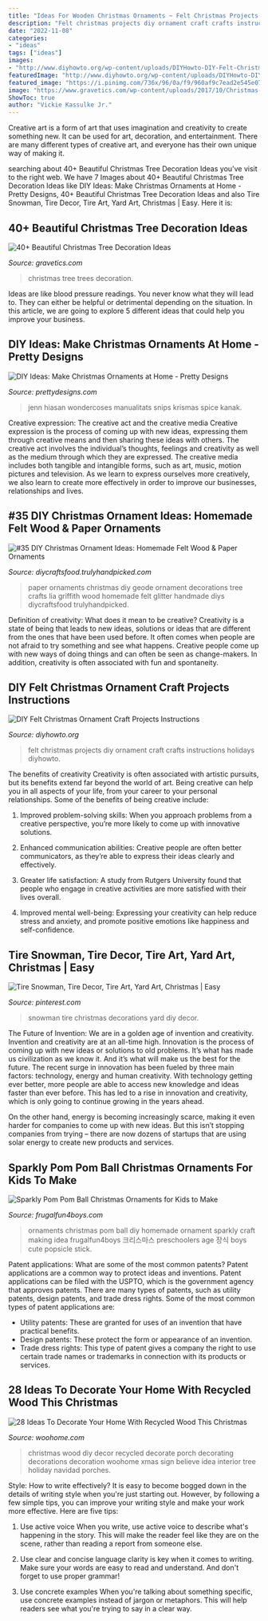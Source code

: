 ```yaml
---
title: "Ideas For Wooden Christmas Ornaments ~ Felt Christmas Projects Diy Ornament Craft Crafts Instructions Holidays Diyhowto"
description: "Felt christmas projects diy ornament craft crafts instructions holidays diyhowto"
date: "2022-11-08"
categories:
- "ideas"
tags: ["ideas"]
images:
- "http://www.diyhowto.org/wp-content/uploads/DIYHowto-DIY-Felt-Christmas-Ornament-Craft-Projects-Instructions-20.jpg"
featuredImage: "http://www.diyhowto.org/wp-content/uploads/DIYHowto-DIY-Felt-Christmas-Ornament-Craft-Projects-Instructions-20.jpg"
featured_image: "https://i.pinimg.com/736x/96/0a/f9/960af9c7ead2e545e073e229fef65bed.jpg"
image: "https://www.gravetics.com/wp-content/uploads/2017/10/Christmas-Trees.jpg"
ShowToc: true
author: "Vickie Kassulke Jr."
---
```



Creative art is a form of art that uses imagination and creativity to create something new. It can be used for art, decoration, and entertainment. There are many different types of creative art, and everyone has their own unique way of making it.

	

		
searching about 40+ Beautiful Christmas Tree Decoration Ideas you've visit to the right web. We have 7 Images about 40+ Beautiful Christmas Tree Decoration Ideas like DIY Ideas: Make Christmas Ornaments at Home - Pretty Designs, 40+ Beautiful Christmas Tree Decoration Ideas and also Tire Snowman, Tire Decor, Tire Art, Yard Art, Christmas | Easy. Here it is:
		
    
## 40+ Beautiful Christmas Tree Decoration Ideas

<img loading=lazy src="https://www.gravetics.com/wp-content/uploads/2017/10/Christmas-Trees.jpg" onerror="this.onerror=null;this.src='https://tse3.mm.bing.net/th?id=OIP.CbdyI9HIylc7DxZgs_ElkgHaJ1&amp;pid=15.1';" alt="40+ Beautiful Christmas Tree Decoration Ideas">

_Source: gravetics.com_

>christmas tree trees decoration. 

	

Ideas are like blood pressure readings. You never know what they will lead to. They can either be helpful or detrimental depending on the situation. In this article, we are going to explore 5 different ideas that could help you improve your business.

    
## DIY Ideas: Make Christmas Ornaments At Home - Pretty Designs

<img loading=lazy src="https://www.prettydesigns.com/wp-content/uploads/2014/11/Cupcake-Ornament.jpg" onerror="this.onerror=null;this.src='https://tse1.mm.bing.net/th?id=OIP.gLUrzZ2g-3jvI0s50Z8Q6QHaLL&amp;pid=15.1';" alt="DIY Ideas: Make Christmas Ornaments at Home - Pretty Designs">

_Source: prettydesigns.com_

>jenn hiasan wondercoses manualitats snips krismas spice kanak. 

	

Creative expression: The creative act and the creative media
Creative expression is the process of coming up with new ideas, expressing them through creative means and then sharing these ideas with others. The creative act involves the individual’s thoughts, feelings and creativity as well as the medium through which they are expressed. The creative media includes both tangible and intangible forms, such as art, music, motion pictures and television. As we learn to express ourselves more creatively, we also learn to create more effectively in order to improve our businesses, relationships and lives.

    
## #35 DIY Christmas Ornament Ideas: Homemade Felt Wood &amp; Paper Ornaments

<img loading=lazy src="https://diycraftsfood.trulyhandpicked.com/wp-content/uploads/2016/12/DIY-paper-Geode-Christmas-Ornaments.jpg" onerror="this.onerror=null;this.src='https://tse3.mm.bing.net/th?id=OIP.Zi4_d9Bvm1Yo4j0GhxDbQQHaL8&amp;pid=15.1';" alt="#35 DIY Christmas Ornament Ideas: Homemade Felt Wood &amp; Paper Ornaments">

_Source: diycraftsfood.trulyhandpicked.com_

>paper ornaments christmas diy geode ornament decorations tree crafts lia griffith wood homemade felt glitter handmade diys diycraftsfood trulyhandpicked. 

	

Definition of creativity: What does it mean to be creative?
Creativity is a state of being that leads to new ideas, solutions or ideas that are different from the ones that have been used before. It often comes when people are not afraid to try something and see what happens. Creative people come up with new ways of doing things and can often be seen as change-makers. In addition, creativity is often associated with fun and spontaneity.

    
## DIY Felt Christmas Ornament Craft Projects Instructions

<img loading=lazy src="http://www.diyhowto.org/wp-content/uploads/DIYHowto-DIY-Felt-Christmas-Ornament-Craft-Projects-Instructions-20.jpg" onerror="this.onerror=null;this.src='https://tse4.mm.bing.net/th?id=OIP.JdSjzkkuskSg7ck6n6izRQHaRJ&amp;pid=15.1';" alt="DIY Felt Christmas Ornament Craft Projects Instructions">

_Source: diyhowto.org_

>felt christmas projects diy ornament craft crafts instructions holidays diyhowto. 

	

The benefits of creativity
Creativity is often associated with artistic pursuits, but its benefits extend far beyond the world of art. Being creative can help you in all aspects of your life, from your career to your personal relationships.
Some of the benefits of being creative include:

1. Improved problem-solving skills: When you approach problems from a creative perspective, you’re more likely to come up with innovative solutions.

2. Enhanced communication abilities: Creative people are often better communicators, as they’re able to express their ideas clearly and effectively.

3. Greater life satisfaction: A study from Rutgers University found that people who engage in creative activities are more satisfied with their lives overall.

4. Improved mental well-being: Expressing your creativity can help reduce stress and anxiety, and promote positive emotions like happiness and self-confidence.

    
## Tire Snowman, Tire Decor, Tire Art, Yard Art, Christmas | Easy

<img loading=lazy src="https://i.pinimg.com/736x/96/0a/f9/960af9c7ead2e545e073e229fef65bed.jpg" onerror="this.onerror=null;this.src='https://tse2.mm.bing.net/th?id=OIP.ugOZxAT5Pt2I65QzOzjIcgHaNL&amp;pid=15.1';" alt="Tire Snowman, Tire Decor, Tire Art, Yard Art, Christmas | Easy">

_Source: pinterest.com_

>snowman tire christmas decorations yard diy decor. 

	

The Future of Invention: We are in a golden age of invention and creativity.
Invention and creativity are at an all-time high. Innovation is the process of coming up with new ideas or solutions to old problems. It’s what has made us civilization as we know it. And it’s what will make us the best for the future.
The recent surge in innovation has been fueled by three main factors: technology, energy and human creativity. With technology getting ever better, more people are able to access new knowledge and ideas faster than ever before. This has led to a rise in innovation and creativity, which is only going to continue growing in the years ahead.

On the other hand, energy is becoming increasingly scarce, making it even harder for companies to come up with new ideas. But this isn’t stopping companies from trying – there are now dozens of startups that are using solar energy to create new products and services.

    
## Sparkly Pom Pom Ball Christmas Ornaments For Kids To Make

<img loading=lazy src="https://frugalfun4boys.com/wp-content/uploads/2015/11/pom-pom-ornament-7-Edited.jpg" onerror="this.onerror=null;this.src='https://tse3.mm.bing.net/th?id=OIP.PYiRLzNB1szaw73cCohbUQHaLH&amp;pid=15.1';" alt="Sparkly Pom Pom Ball Christmas Ornaments for Kids to Make">

_Source: frugalfun4boys.com_

>ornaments christmas pom ball diy homemade ornament sparkly craft making idea frugalfun4boys 크리스마스 preschoolers age 장식 boys cute popsicle stick. 

	

Patent applications: What are some of the most common patents?
Patent applications are a common way to protect ideas and inventions. Patent applications can be filed with the USPTO, which is the government agency that approves patents. There are many types of patents, such as utility patents, design patents, and trade dress rights. Some of the most common types of patent applications are: 
- Utility patents: These are granted for uses of an invention that have practical benefits. 
- Design patents: These protect the form or appearance of an invention. 
- Trade dress rights: This type of patent gives a company the right to use certain trade names or trademarks in connection with its products or services.

    
## 28 Ideas To Decorate Your Home With Recycled Wood This Christmas

<img loading=lazy src="http://www.woohome.com/wp-content/uploads/2015/12/Christmas-Decor-with-Wood-WooHome-10.jpg" onerror="this.onerror=null;this.src='https://tse1.mm.bing.net/th?id=OIP.NNKgjF5rXdT3oUxyhe6HoAHaNI&amp;pid=15.1';" alt="28 Ideas To Decorate Your Home With Recycled Wood This Christmas">

_Source: woohome.com_

>christmas wood diy decor recycled decorate porch decorating decorations decoration woohome xmas sign believe idea interior tree holiday navidad porches. 

	

Style: How to write effectively?
It is easy to become bogged down in the details of writing style when you're just starting out. However, by following a few simple tips, you can improve your writing style and make your work more effective. Here are five tips:
1. Use active voice
When you write, use active voice to describe what's happening in the story. This will make the reader feel like they are on the scene, rather than reading a report from someone else.

2. Use clear and concise language
 clarity is key when it comes to writing. Make sure your words are easy to read and understand. And don't forget to use proper grammar!

3. Use concrete examples    When you're talking about something specific, use concrete examples instead of jargon or metaphors. This will help readers see what you're trying to say in a clear way.

